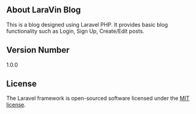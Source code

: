 ## About LaraVin Blog
This is a blog designed using Laravel PHP. It provides basic blog functionality such as Login, Sign Up, Create/Edit posts.

## Version Number
1.0.0

## License

The Laravel framework is open-sourced software licensed under the [MIT license](http://opensource.org/licenses/MIT).
